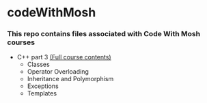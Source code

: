 # codeWithMosh

### This repo contains files associated with Code With Mosh courses

 -  C++ part 3 [(Full course contents)](https://codewithmosh.com/p/ultimate-c-plus-plus-part3)
	  - Classes
	  - Operator Overloading
	  - Inheritance and Polymorphism
	  - Exceptions
	  - Templates